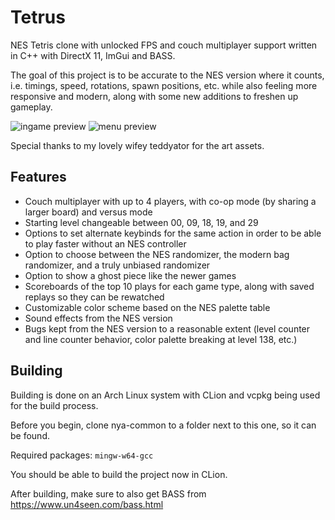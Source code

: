 # Tetrus

NES Tetris clone with unlocked FPS and couch multiplayer support written in C++ with DirectX 11, ImGui and BASS.

The goal of this project is to be accurate to the NES version where it counts, i.e. timings, speed, rotations, spawn positions, etc. while also feeling more responsive and modern, along with some new additions to freshen up gameplay.

![ingame preview](https://i.imgur.com/QLph2y4.png)
![menu preview](https://i.imgur.com/WvAIWQ1.png)

Special thanks to my lovely wifey teddyator for the art assets.

## Features

- Couch multiplayer with up to 4 players, with co-op mode (by sharing a larger board) and versus mode
- Starting level changeable between 00, 09, 18, 19, and 29
- Options to set alternate keybinds for the same action in order to be able to play faster without an NES controller
- Option to choose between the NES randomizer, the modern bag randomizer, and a truly unbiased randomizer
- Option to show a ghost piece like the newer games
- Scoreboards of the top 10 plays for each game type, along with saved replays so they can be rewatched
- Customizable color scheme based on the NES palette table
- Sound effects from the NES version
- Bugs kept from the NES version to a reasonable extent (level counter and line counter behavior, color palette breaking at level 138, etc.)

## Building

Building is done on an Arch Linux system with CLion and vcpkg being used for the build process. 

Before you begin, clone nya-common to a folder next to this one, so it can be found.

Required packages: `mingw-w64-gcc`

You should be able to build the project now in CLion.

After building, make sure to also get BASS from https://www.un4seen.com/bass.html
